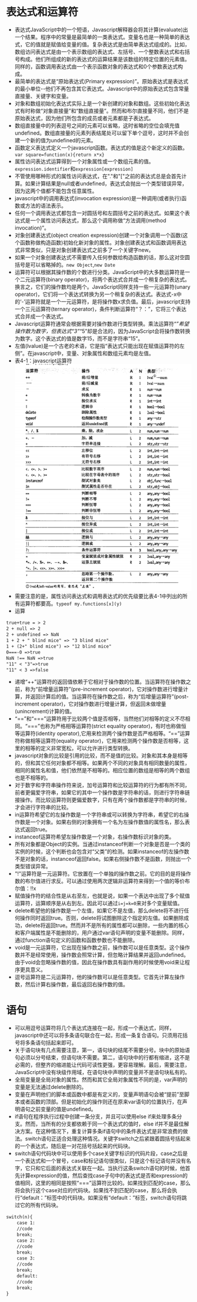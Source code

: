 # 表达式和运算符
* 表达式JavaScript中的一个短语，Javascript解释器会将其计算(evaluate)出一个结果。程序中的常量是最简单的一类表达式。变量名也是一种简单的表达式，它的值就是赋值给变量的值。复杂表达式是由简单表达式组成的。比如，数组访问表达式是由一个表示数组的表达式、左括号、一个整数表达式和右括号构成。他们所组成的新的表达式的运算结果是该数组的特定位置的元素值。同样的，函数调用表达式由一个表示函数对象的表达式和0个参数表达式构成。
* 最简单的表达式是“原始表达式(Primary expression)”。原始表达式是表达式的最小单位--他们不再包含其它表达式。Javascript中的原始表达式包含常量直接量、关键字和变量。
* 对象和数组初始化表达式实际上是一个新创建的对象和数组。这些初始化表达式有时称做“对象直接量”和“数组直接量”。然而和布尔直接量不同，他们不是原始表达式，因为他们所包含的成员或者元素都是子表达式。
* 数组直接量中的列表逗号之间的元素可以省略，这时省略的空位会填充值undefined。数组直接量的元素列表结尾处可以留下单个逗号，这时并不会创建一个新的值为undefined的元素。
* 函数定义表达式定义一个javascript函数。表达式的值是这个新定义的函数。`var square=function(x){return x*x}`
* 属性访问表达式运算得到一个对象属性或一个数组元素的值。`expression.identifier`和`expression[expression]`
* 不管使用哪种形式的属性访问表达式，在"."和"["之前的表达式总是会首先计算。如果计算结果是null或者undefined，表达式会抛出一个类型错误异常，因为这两个值都不能包含任意属性。
* javascript中的调用表达式(invocation expression)是一种调用(或者执行)函数或方法的语法表示。
* 任何一个调用表达式都包含一对圆括号和左圆括号之前的表达式。如果这个表达式是一个属性访问表达式，那么这个调用称做“方法调用(method invocation)”。
* 对象创建表达式(object creation expression)创建一个对象调用一个函数(这个函数称做构造函数)初始化新对象的属性。对象创建表达式和函数调用表达式非常类似，只是对象创建表达式之前多了一个关键字new。
* 如果一个对象创建表达式不需要传入任何参数给构造函数的话，那么这对空圆括号是可以省略掉的。`new Object`,`new Date`
* 运算符可以根据其操作数的个数进行分类。JavaScript中的大多数运算符是一个二元运算符(binary operator)，将两个表达式合并成一个稍复杂的表达式。换言之，它们的操作数均是两个。JavaScript同样支持一些一元运算符(unary operator)，它们将一个表达式转换为另一个稍复杂的表达式。表达式-x中的‘-’运算符就是一个一元运算符，是将操作数x求负值。最后，javascript支持一个三元运算符(ternary operator)，条件判断运算符“？：”，它将三个表达式合并成一个表达式。
* Javascript运算符通常会根据需要对操作数进行类型转换。乘法运算符“*”希望操作数为数字，但表达式“3”*“5”却是合法的，因为JavaScript会将操作数转换为数字。这个表达式的值是数字15，而不是字符串“15”。
* 左值(lvalue)是一个古老的术语，它是指“表达式只能出现在赋值运算符的左侧”。在javascript中，变量、对象属性和数组元素均是左值。
* 表4-1：javascript运算符![javascript-operator.png](./images/javascript-operator.png)
* 需要注意的是，属性访问表达式和调用表达式的优先级要比表4-1中列出的所有运算符都要高。`typeof my.functions[x](y)`
* 运算
```
true+true = > 2
2 + null => 2
2 + undefined => NaN
1 + 2 + " blind mice" => "3 blind mice"
1 + (2+" blind mice") => "12 blind mice"
0===-0 =>true
NaN !== NaN =>true
"11" < "3"=>true
"11" < 3 =>false
```
* 递增“++”运算符的返回值依赖于它相对于操作数的位置。当运算符在操作数之前，称为“前增量运算符”(pre-increment operator)，它对操作数进行增量计算，并返回计算后的值。当运算符在操作数之后，称为“后增量运算符”(post-increment operator)，它对操作数进行增量计算，但返回未做增量(unincrement)计算的值。
* “==”和“===”运算符用于比较两个值是否相等，当然他们对相等的定义不尽相同。“===”也称为严格相等运算符(strict equality operator)，有时也称做恒等运算符(identity operator),它用来检测两个操作数是否严格相等。“==”运算符称做相等运算符(equality operator)，它用来检测两个操作数是否相等，这里的相等的定义非常宽松，可以允许进行类型转换。
* javascript对象的比较是引用的比较，而不是值的比较。对象和其本身是相等的，但和其它任何对象都不相等。如果两个不同的对象具有相同数量的属性，相同的属性名和值，他们依然是不相等的。相应位置的数组是相等的两个数组也是不相等的。
* 对于数字和字符串操作符来说，加号运算符和比较运算符的行为都有所不同，前者更偏爱字符串，如果它的其中一个操作数是字符串的话，则进行字符串链接操作。而比较运算符则更偏爱数字，只有在两个操作数都是字符串的时候，才会进行字符串的比较。
* in运算符希望它的左操作数是一个字符串或可以转换为字符串，希望它的右操作数是一个对象。如果右侧的对象拥有一个名为左操作数值的属性名，那么表达式返回true。
* instanceof运算符希望左操作数是一个对象，右操作数标识对象的类。
* 所有对象都是Object的实例。当通过instanceof判断一个对象是否是一个类的实例的时候，这个判断也会包含对“父类”的检测。如果instanceof的左操作数不是对象的话，instanceof返回false。如果右侧操作数不是函数，则抛出一个类型错误异常。
* "!"运算符是一元运算符。它放置在一个单独的操作数之前。它的目的是将操作数的布尔值进行求反。可以通过使用两次逻辑非运算符来得到一个值的等价布尔值：!!x
* 赋值操作符的结合性是从右至左，也就是说，如果一个表达中出现了多个赋值运算符，运算顺序是从右到左。因此可以通过`i=j=k=0`来对多个变量赋值。
* delete希望他的操作数是一个左值，如果它不是左值，那么delete将不进行任何操作同时返回true。否则，delete将试图删除这个指定的左值。如果删除成功，delete将返回true。然而并不是所有的属性都可以删除，一些内置的核心和客户端属性是不能删除的，用户通过var语句声明的变量不能删除。同样，通过function语句定义的函数和函数参数也不能删除。
* void是一元运算符，它出现在操作数之前，操作数可以是任意类型。这个操作数并不是经常使用，操作数会照常计算，但忽略计算结果并返回undefined。由于void会忽略操作数的值，因此在操作数具有副作用的时候使用void来让程序更具意义。
* 逗号运算符是二元运算符，他的操作数可以是任意类型。它首先计算左操作数，然后计算右操作数，最后返回右操作数的值。

# 语句
* 可以用逗号运算符将几个表达式连接在一起，形成一个表达式，同样，javascript中还可以将多条语句联合在一起，形成一条复合语句。只须用花括号将多条语句括起来即可。
* 关于语句块有几点需要注意，第一，语句块的结尾不需要分号。块中的原始语句必须以分号结束，但语句块不需要。第二，语句块中的行都有缩进，这不是必需的，但整齐的缩进能让代码可读性更强，更容易理解。最后，需要注意，JavaScript中没有块级作用域，在语句块中声明的变量并不是语句块私有的。
* 全局变量是全局对象的属性。然而和其它全局对象属性不同的是，var声明的变量是无法通过delete删除的。
* 变量在声明他们的脚本或函数中都是有定义的，变量声明语句会被“提前”至脚本或者函数的顶部。但是初始化的操作则还在原来var语句的位置执行，在声明语句之前变量的值是undefined。
* if语句在程序执行过程中创建一条分支，并且可以使用else if来处理多条分支。然而，当所有的分支都依赖于同一个表达式的值时，else if并不是最佳解决方案。在这种情况下，重复计算多条if语句中的条件表达式是非常浪费的做法。switch语句正适合处理这种情况。关键字switch之后紧跟着圆括号括起来的一个表达式，随后是一对花括号括起来的代码块。
* switch语句代码块中可以使用多个case关键字标识的代码片段，case之后是一个表达式和一个冒号，case和标记语句很类似，只是这个标记语句并没有名字，它只和它后面的表达式关联在一起。当执行这条switch语句的时候，他首先计算expression的值，然后查找case子句中的表达式是否和expression的值相同，这里的相同是按照“===”运算符比较的。如果找到匹配的case，那么将会执行这个case对应的代码块。如果找不到匹配的case，那么将会执行“default：”标签中的代码块。如果没有“default：”标签，switch语句将跳过它的所有代码块。
```
switch(n){
	case 1:
	//code
	break;
	case 2:
	//code
	break;
	case 3:
	//code
	break;
	default:
	//code
	break;
}
```